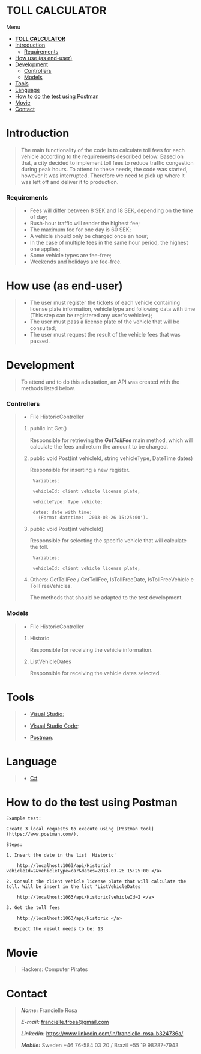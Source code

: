 
 
# **TOLL CALCULATOR** 

Menu
- [**TOLL CALCULATOR**](#toll-calculator)
- [Introduction](#introduction)
    - [Requirements](#requirements)
- [How use (as end-user)](#how-use-as-end-user)
- [Development](#development)
    - [Controllers](#controllers)
    - [Models](#models)
- [Tools](#tools)
- [Language](#language)
- [How to do the test using Postman](#how-to-do-the-test-using-postman)
- [Movie](#movie)
- [Contact](#contact)

# Introduction  
>The main functionality of the code is to calculate toll fees for each vehicle according to the requirements described below.
>Based on that, a city decided to implement toll fees to reduce traffic congestion during peak hours. To attend to these needs, the code was started, however it was interrupted. Therefore we need to pick up where it was left off and deliver it to production. 

### Requirements 

>* Fees will differ between 8 SEK and 18 SEK, depending on the time of day;
>* Rush-hour traffic will render the highest fee;
>* The maximum fee for one day is 60 SEK;
>* A vehicle should only be charged once an hour;
>* In the case of multiple fees in the same hour period, the highest one applies;
>* Some vehicle types are fee-free;
>* Weekends and holidays are fee-free.

# How use (as end-user)
>* The user must register the tickets of each vehicle containing license plate information, vehicle type and following data with time (This step can be registered any user's vehicles);
>* The user must pass a license plate of the vehicle that will be consulted;
>* The user must request the result of the vehicle fees that was passed.

# Development 

>To attend and to do this adaptation, an API was created with the methods listed below.

### Controllers 

>* File HistoricController
> 1. public int Get()
> 
>      Responsible for retrieving the *__GetTollFee__* main method, which will calculate the fees and return the amount to be charged. 
> 
> 2. public void Post(int vehicleId, string vehicleType, DateTime dates)
> 
>     Responsible for inserting a new register. 
> 
>         Variables:
> 
>         vehicleId: client vehicle license plate;
>     
>         vehicleType: Type vehicle;
> 
>         dates: date with time:
>           (Format datetime: '2013-03-26 15:25:00').
> 
> 3. public void Post(int vehicleId)
>    
>    Responsible for selecting the specific vehicle that will calculate the toll.
>         
>         Variables:
> 
>         vehicleId: client vehicle license plate;
> 
> 4. Others: GetTollFee / GetTollFee, IsTollFreeDate, IsTollFreeVehicle e TollFreeVehicles.
> 
>    The methods that should be adapted to the test development.
> 
 ### Models

 >* File HistoricController
> 1. Historic
> 
>    Responsible for receiving the vehicle information.
> 
> 2. ListVehicleDates
> 
>     Responsible for receiving the vehicle dates selected.

# Tools

>* [Visual Studio](https://visualstudio.microsoft.com/);
>
>* [Visual Studio Code](https://code.visualstudio.com/); 
>
>* [Postman](https://www.postman.com/).

# Language

>* [C#](https://docs.microsoft.com/en-us/dotnet/csharp/)

# How to do the test using Postman

    Example test:

    Create 3 local requests to execute using [Postman tool](https://www.postman.com/).

    Steps: 

    1. Insert the date in the list 'Historic'
    
        http://localhost:1063/api/Historic?vehicleId=2&vehicleType=car&dates=2013-03-26 15:25:00 </a>

    2. Consult the client vehicle license plate that will calculate the toll. Will be insert in the list 'ListVehicleDates'
    
        http://localhost:1063/api/Historic?vehicleId=2 </a>
    
    3. Get the toll fees 

        http://localhost:1063/api/Historic </a>

       Expect the result needs to be: 13

# Movie

> Hackers: Computer Pirates

# Contact

> *__Nome:__* Francielle Rosa
> 
> *__E-mail:__* francielle.frosa@gmail.com
> 
> *__Linkedin:__* https://www.linkedin.com/in/francielle-rosa-b324736a/
> 
> *__Mobile:__* Sweden  +46 76-584 03 20 / Brazil +55 19 98287-7943
